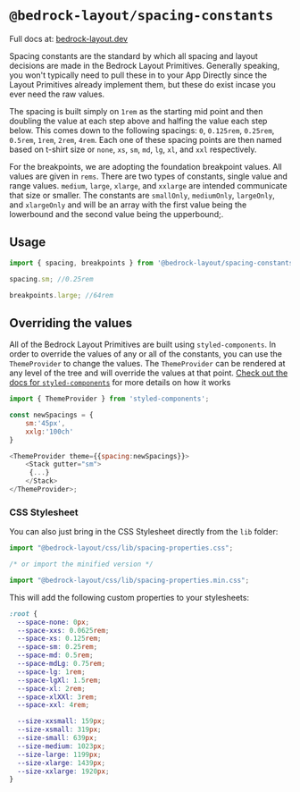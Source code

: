 # `@bedrock-layout/spacing-constants`

Full docs at: [bedrock-layout.dev](https://bedrock-layout.dev/)

Spacing constants are the standard by which all spacing and layout decisions are made in the Bedrock Layout Primitives. Generally speaking, you won't typically need to pull these in to your App Directly since the Layout Primitives already implement them, but these do exist incase you ever need the raw values.

The spacing is built simply on `1rem` as the starting mid point and then doubling the value at each step above and halfing the value each step below. This comes down to the following spacings: `0`, `0.125rem`, `0.25rem`, `0.5rem`, `1rem`, `2rem`, `4rem`. Each one of these spacing points are then named based on t-shirt size or `none`, `xs`, `sm`, `md`, `lg`, `xl`, and `xxl` respectively.

For the breakpoints, we are adopting the foundation breakpoint values. All values are given in `rems`. There are two types of constants, single value and range values. `medium`, `large`, `xlarge`, and `xxlarge` are intended communicate that size or smaller. The constants are `smallOnly`, `mediumOnly`, `largeOnly`, and `xlargeOnly` and will be an array with the first value being the lowerbound and the second value being the upperbound;.

## Usage

```javascript
import { spacing, breakpoints } from '@bedrock-layout/spacing-constants';

spacing.sm; //0.25rem

breakpoints.large; //64rem
```

## Overriding the values

All of the Bedrock Layout Primitives are built using `styled-components`. In order to override the values of any or all of the constants, you can use the `ThemeProvider` to change the values. The `ThemeProvider` can be rendered at any level of the tree and will override the values at that point. [Check out the docs for `styled-components`](https://styled-components.com/docs/advanced#theming) for more details on how it works

```javascript
import { ThemeProvider } from 'styled-components';

const newSpacings = {
    sm:'45px',
    xxlg:'100ch'
}

<ThemeProvider theme={{spacing:newSpacings}}>
    <Stack gutter="sm">
     {...}
    </Stack>
</ThemeProvider>;
```

### CSS Stylesheet

You can also just bring in the CSS Stylesheet directly from the `lib` folder:

```javascript
import "@bedrock-layout/css/lib/spacing-properties.css";

/* or import the minified version */

import "@bedrock-layout/css/lib/spacing-properties.min.css";
```

This will add the following custom properties to your stylesheets:

```css
:root {
  --space-none: 0px;
  --space-xxs: 0.0625rem;
  --space-xs: 0.125rem;
  --space-sm: 0.25rem;
  --space-md: 0.5rem;
  --space-mdLg: 0.75rem;
  --space-lg: 1rem;
  --space-lgXl: 1.5rem;
  --space-xl: 2rem;
  --space-xlXXl: 3rem;
  --space-xxl: 4rem;

  --size-xxsmall: 159px;
  --size-xsmall: 319px;
  --size-small: 639px;
  --size-medium: 1023px;
  --size-large: 1199px;
  --size-xlarge: 1439px;
  --size-xxlarge: 1920px;
}
```
